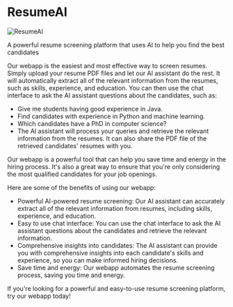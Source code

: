 # ResumeAI
![ResumeAI](https://github.com/Sahil-kachhap/ResumeInsights/assets/54017876/27a0fc95-d4f8-4d2e-ae64-60e665a4cced)

A powerful resume screening platform that uses AI to help you find the best candidates

Our webapp is the easiest and most effective way to screen resumes. Simply upload your resume PDF files and let our AI assistant do the rest. It will automatically extract all of the relevant information from the resumes, such as skills, experience, and education. You can then use the chat interface to ask the AI assistant questions about the candidates, such as:

- Give me students having good experience in Java.
- Find candidates with experience in Python and machine learning.
- Which candidates have a PhD in computer science?
- The AI assistant will process your queries and retrieve the relevant information from the resumes. It can also share the PDF file of the retrieved candidates' resumes with you.

Our webapp is a powerful tool that can help you save time and energy in the hiring process. It's also a great way to ensure that you're only considering the most qualified candidates for your job openings.

Here are some of the benefits of using our webapp:

- Powerful AI-powered resume screening: Our AI assistant can accurately extract all of the relevant information from resumes, including skills, experience, and education.
- Easy to use chat interface: You can use the chat interface to ask the AI assistant questions about the candidates and retrieve the relevant information.
- Comprehensive insights into candidates: The AI assistant can provide you with comprehensive insights into each candidate's skills and experience, so you can make informed hiring decisions.
- Save time and energy: Our webapp automates the resume screening process, saving you time and energy.

If you're looking for a powerful and easy-to-use resume screening platform, try our webapp today!
